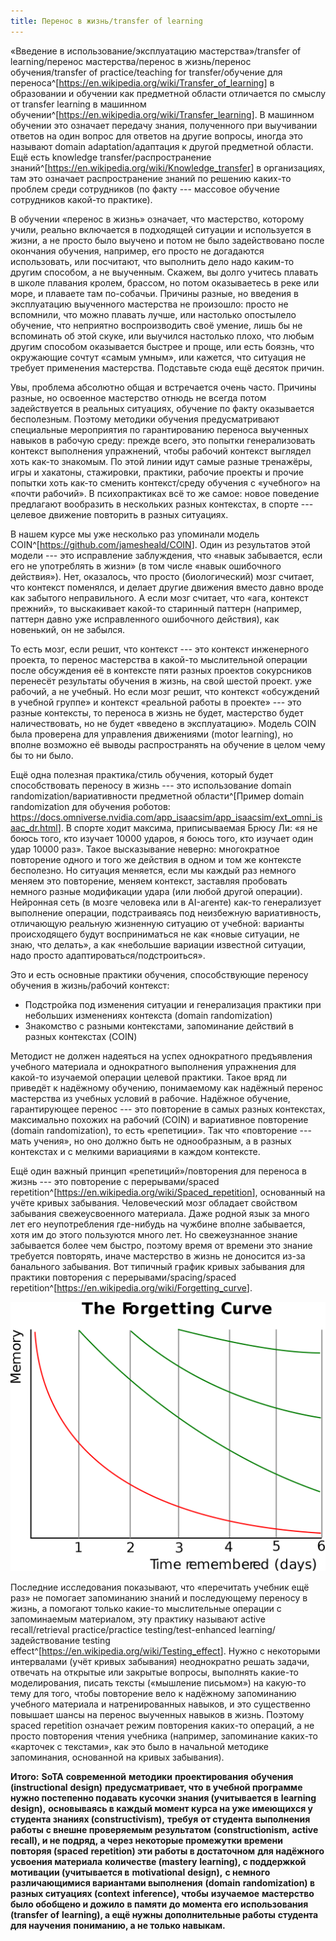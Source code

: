 ```yaml
---
title: Перенос в жизнь/transfer of learning
---
```


«Введение в использование/эксплуатацию мастерства»/transfer of
learning/перенос мастерства/перенос в жизнь/перенос обучения/transfer of
practice/teaching for transfer/обучение для
переноса^[<https://en.wikipedia.org/wiki/Transfer_of_learning>]
в образовании и обучении как предметной области отличается по смыслу от
transfer learning в машинном
обучении^[<https://en.wikipedia.org/wiki/Transfer_learning>].
В машинном обучении это означает передачу знания, полученного при
выучивании ответов на один вопрос для ответов на другие вопросы, иногда
это называют domain adaptation/адаптация к другой предметной области.
Ещё есть knowledge transfer/распространение
знаний^[<https://en.wikipedia.org/wiki/Knowledge_transfer>]
в организациях, там это означает распространение знаний по решению
каких-то проблем среди сотрудников (по факту --- массовое обучение
сотрудников какой-то практике).

В обучении «перенос в жизнь» означает, что мастерство, которому учили,
реально включается в подходящей ситуации и используется в жизни, а не
просто было выучено и потом не было задействовано после окончания
обучения, например, его просто не догадаются использовать, или
посчитают, что выполнить дело надо каким-то другим способом, а не
выученным. Скажем, вы долго учитесь плавать в школе плавания кролем,
брассом, но потом оказываетесь в реке или море, и плаваете там
по-собачьи. Причины разные, но введения в эксплуатацию выученного
мастерства не произошло: просто не вспомнили, что можно плавать лучше,
или настолько опостылело обучение, что неприятно воспроизводить своё
умение, лишь бы не вспоминать об этой скуке, или выучился настолько
плохо, что любым другим способом оказывается быстрее и проще, или есть
боязнь, что окружающие сочтут «самым умным», или кажется, что ситуация
не требует применения мастерства. Подставьте сюда ещё десяток причин.

Увы, проблема абсолютно общая и встречается очень часто. Причины разные,
но освоенное мастерство отнюдь не всегда потом задействуется в реальных
ситуациях, обучение по факту оказывается бесполезным. Поэтому методики
обучения предусматривают специальные мероприятия по гарантированию
переноса выученных навыков в рабочую среду: прежде всего, это попытки
генерализовать контекст выполнения упражнений, чтобы рабочий контекст
выглядел хоть как-то знакомым. По этой линии идут самые разные
тренажёры, игры и хакатоны, стажировки, практики, рабочие проекты и
прочие попытки хоть как-то сменить контекст/среду обучения с «учебного»
на «почти рабочий». В психопрактиках всё то же самое: новое поведение
предлагают вообразить в нескольких разных контекстах, в спорте ---
целевое движение повторить в разных ситуациях.

В нашем курсе мы уже несколько раз упоминали модель
COIN^[<https://github.com/jamesheald/COIN>].
Один из результатов этой модели --- это исправление заблуждения, что
«навык забывается, если его не употреблять в жизни» (в том числе «навык
ошибочного действия»). Нет, оказалось, что просто (биологический) мозг
считает, что контекст поменялся, и делает другие движения вместо давно
вроде как забытого неправильного. А если мозг считает, что «ага,
контекст прежний», то выскакивает какой-то старинный паттерн (например,
паттерн давно уже исправленного ошибочного действия), как новенький, он
не забылся.

То есть мозг, если решит, что контекст --- это контекст инженерного
проекта, то перенос мастерства в какой-то мыслительной операции после
обсуждения её в контексте пяти разных проектов сокурсников перенесёт
результаты обучения в жизнь, на свой шестой проект. уже рабочий, а не
учебный. Но если мозг решит, что контекст «обсуждений в учебной группе»
и контекст «реальной работы в проекте» --- это разные контексты, то
переноса в жизнь не будет, мастерство будет наличествовать, но не будет
«введено в эксплуатацию». Модель COIN была проверена для управления
движениями (motor learning), но вполне возможно её выводы распространять
на обучение в целом чему бы то ни было.

Ещё одна полезная практика/стиль обучения, который будет способствовать
переносу в жизнь --- это использование domain
randomization/вариативности предметной области^[Пример
domain randomization для обучения роботов:
<https://docs.omniverse.nvidia.com/app_isaacsim/app_isaacsim/ext_omni_isaac_dr.html>].
В спорте ходит максима, приписываемая Брюсу Ли: «я не боюсь того, кто
изучает 10000 ударов, я боюсь того, кто изучает один удар 10000 раз».
Такое высказывание неверно: многократное повторение одного и того же
действия в одном и том же контексте бесполезно. Но ситуация меняется,
если мы каждый раз немного меняем это повторение, меняем контекст,
заставляя пробовать немного разные модификации удара (или любой другой
операции). Нейронная сеть (в мозге человека или в AI-агенте) как-то
генерализует выполнение операции, подстраиваясь под неизбежную
вариативность, отличающую реальную жизненную ситуацию от учебной:
варианты происходящего будут восприниматься не как «новые ситуации, не
знаю, что делать», а как «небольшие вариации известной ситуации, надо
просто адаптироваться/подстроиться».

Это и есть основные практики обучения, способствующие переносу обучения
в жизнь/рабочий контекст:

-   Подстройка под изменения ситуации и генерализация практики при
    небольших изменениях контекста (domain randomization)
-   Знакомство с разными контекстами, запоминание действий в разных
    контекстах (COIN)

Методист не должен надеяться на успех однократного предъявления учебного
материала и однократного выполнения упражнения для какой-то изучаемой
операции целевой практики. Такое вряд ли приведёт к надёжному обучению,
понимаемому как надёжный перенос мастерства из учебных условий в
рабочие. Надёжное обучение, гарантирующее перенос --- это повторение в
самых разных контекстах, максимально похожих на рабочий (COIN) и
вариативное повторение (domain randomization), то есть «репетиции». Так
что «повторение --- мать учения», но оно должно быть не однообразным, а
в разных контекстах и с мелкими вариациями в каждом контексте.

Ещё один важный принцип «репетиций»/повторения для переноса в жизнь ---
это повторение с перерывами/spaced
repetition^[<https://en.wikipedia.org/wiki/Spaced_repetition>],
основанный на учёте кривых забывания. Человеческий мозг обладает
свойством забывания свежеусвоенного материала. Даже родной язык за много
лет его неупотребления где-нибудь на чужбине вполне забывается, хотя им
до этого пользуются много лет. Но свежеузнанное знание забывается более
чем быстро, поэтому время от времени это знание требуется повторять,
иначе мастерство в жизнь не доносится из-за банального забывания. Вот
типичный график кривых забывания для практики повторения с
перерывами/spacing/spaced
repetition^[<https://en.wikipedia.org/wiki/Forgetting_curve>].


![](12-transfer-of-learning-3.png)


Последние исследования показывают, что «перечитать учебник ещё раз» не
помогает запоминанию знаний и последующему переносу в жизнь, а помогают
только какие-то мыслительные операции с запоминаемым материалом, эту
практику называют active recall/retrieval practice/practice
testing/test-enhanced learning/задействование testing
effect^[<https://en.wikipedia.org/wiki/Testing_effect>].
Нужно с некоторыми интервалами (учёт кривых забывания) неоднократно
решать задачи, отвечать на открытые или закрытые вопросы, выполнять
какие-то моделирования, писать тексты («мышление письмом») на какую-то
тему для того, чтобы повторение вело к надёжному запоминанию учебного
материала и натренированных навыков, и это существенно повышает шансы на
перенос выученных навыков в жизнь. Поэтому spaced repetition означает
режим повторения каких-то операций, а не просто повторения чтения
учебника (например, запоминание каких-то «карточек с текстами», как это
было в начальной методике запоминания, основанной на кривых забывания).

**Итого:** **SoTA** **современной** **методики** **проектирования**
**обучения** **(instructional** **design)** **предусматривает, что** **в
учебной программе** **нужно постепенно подавать кусочки знания
(учитывается в** **learning** **design),** **основываясь в каждый момент
курса на уже имеющихся у студента знаниях (constructivism),** **требуя**
**от студента** **выполнения работы** **с внешне проверяемым
результатом** **(constructionism,** **active** **recall), и не подряд, а
через некоторые промежутки времени повторяя (spaced** **repetition) эти
работы в достаточном** **для надёжного усвоения материала** **количестве
(mastery** **learning), с поддержкой мотивации (учитывается в**
**motivational** **design),** **с немного различающимися вариантами
выполнения** **(domain** **randomization) в разных ситуациях (context**
**inference), чтобы** **изучаемое** **мастерство было обобщено и
дожило** **в памяти** **до момента его использования (transfer** **of**
**learning), а ещё нужны дополнительные работы** **студента для
научения** **пониманию, а не только навыкам.**
